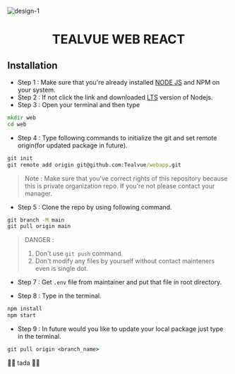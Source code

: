 ![design-1](https://www.linkpicture.com/q/Screenshot-105.png)


<div align="center">
 <h1> TEALVUE WEB REACT </h1>
</div>

## Installation

- Step 1 : Make sure that you're already installed [NODE JS](https://nodejs.org) and NPM on your system.
- Step 2 : If not click the link and downloaded [LTS](https://nodejs.org/dist/v14.15.0/node-v14.15.0-x64.msi) version of Nodejs.
- Step 3 : Open your terminal and then type

```cmd
mkdir web
cd web
```

- Step 4 : Type following commands to initialize the git and set remote origin(for updated package in future).

```cmd
git init
git remote add origin git@github.com:Tealvue/webapp.git
```

> Note : Make sure that you've correct rights of this repository because this is private organization repo. If you're not please contact your manager.

- Step 5 : Clone the repo by using following command.

```cmd
git branch -M main
git pull origin main
```

> DANGER :
>
> 1. Don't use `git push` command.
> 2. Don't modify any files by yourself without contact mainteners even is single dot.

- Step 7 : Get `.env` file from maintainer and put that file in root directory.

- Step 8 : Type in the terminal.

```cmd
npm install
npm start
```

- Step 9 : In future would you like to update your local package just type in the terminal.

```cmd
git pull origin <branch_name>
```

🎉🎉 tada 🎉🎉
